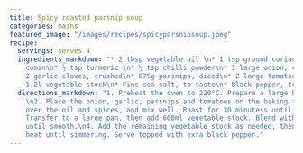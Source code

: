 ```yaml
---
title: Spicy roasted parsnip soup
categories: mains
featured_image: "/images/recipes/spicyparsnipsoup.jpeg"
recipe:
  servings: serves 4
  ingredients_markdown: "* 2 tbsp vegetable oil \n* 1 tsp ground coriander\n* 1 tsp
    cumin\n* ½ tsp turmeric \n* ½ tsp chilli powder\n* 1 large onion, cut into 8 chunks\n*
    2 garlic cloves, crushed\n* 675g parsnips, diced\n* 2 large tomatoes, quartered\n*
    1.2l vegetable stock\n* Fine sea salt, to taste\n* Black pepper, to taste"
  directions_markdown: "1. Preheat the oven to 220°C. Prepare a large baking tray.
    \n2. Place the onion, garlic, parsnips and tomatoes on the baking tray. Drizzle
    over the oil and spices, and mix well. Roast for 30 minutess until tender.\n3.
    Transfer to a large pan, then add 600ml vegetable stock. Blend with a hand blender
    until smooth.\n4. Add the remaining vegetable stock as needed, then season and
    heat until simmering. Serve topped with exra black pepper."
---
```

